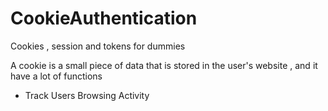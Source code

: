 # CookieAuthentication

Cookies , session and tokens for dummies 

A cookie is a small piece of data that is stored in the user's website , and it have a lot of functions
* Track Users Browsing Activity
